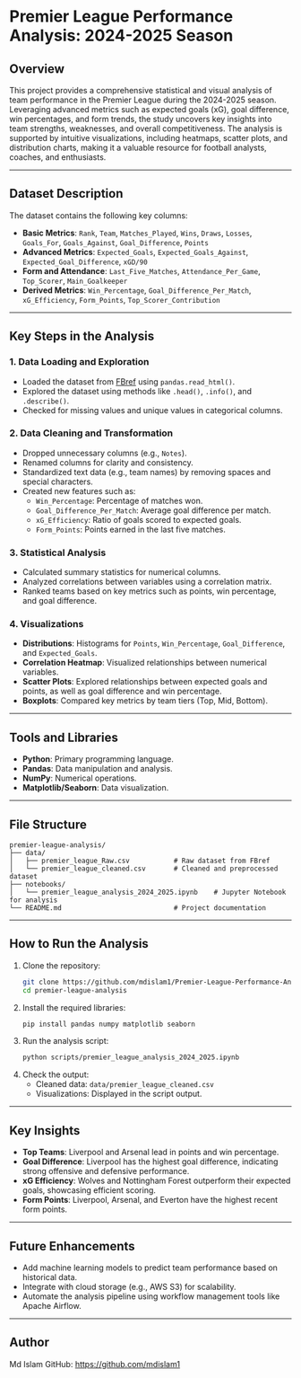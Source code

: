 # Premier League Performance Analysis: 2024-2025 Season

## Overview
This project provides a comprehensive statistical and visual analysis of team performance in the Premier League during the 2024-2025 season. Leveraging advanced metrics such as expected goals (xG), goal difference, win percentages, and form trends, the study uncovers key insights into team strengths, weaknesses, and overall competitiveness. The analysis is supported by intuitive visualizations, including heatmaps, scatter plots, and distribution charts, making it a valuable resource for football analysts, coaches, and enthusiasts.

---

## Dataset Description
The dataset contains the following key columns:
- **Basic Metrics**: `Rank`, `Team`, `Matches_Played`, `Wins`, `Draws`, `Losses`, `Goals_For`, `Goals_Against`, `Goal_Difference`, `Points`
- **Advanced Metrics**: `Expected_Goals`, `Expected_Goals_Against`, `Expected_Goal_Difference`, `xGD/90`
- **Form and Attendance**: `Last_Five_Matches`, `Attendance_Per_Game`, `Top_Scorer`, `Main_Goalkeeper`
- **Derived Metrics**: `Win_Percentage`, `Goal_Difference_Per_Match`, `xG_Efficiency`, `Form_Points`, `Top_Scorer_Contribution`

---

## Key Steps in the Analysis

### 1. **Data Loading and Exploration**
- Loaded the dataset from [FBref](https://fbref.com/en/comps/9/Premier-League-Stats#all_rank_key) using `pandas.read_html()`.
- Explored the dataset using methods like `.head()`, `.info()`, and `.describe()`.
- Checked for missing values and unique values in categorical columns.

### 2. **Data Cleaning and Transformation**
- Dropped unnecessary columns (e.g., `Notes`).
- Renamed columns for clarity and consistency.
- Standardized text data (e.g., team names) by removing spaces and special characters.
- Created new features such as:
  - `Win_Percentage`: Percentage of matches won.
  - `Goal_Difference_Per_Match`: Average goal difference per match.
  - `xG_Efficiency`: Ratio of goals scored to expected goals.
  - `Form_Points`: Points earned in the last five matches.

### 3. **Statistical Analysis**
- Calculated summary statistics for numerical columns.
- Analyzed correlations between variables using a correlation matrix.
- Ranked teams based on key metrics such as points, win percentage, and goal difference.

### 4. **Visualizations**
- **Distributions**: Histograms for `Points`, `Win_Percentage`, `Goal_Difference`, and `Expected_Goals`.
- **Correlation Heatmap**: Visualized relationships between numerical variables.
- **Scatter Plots**: Explored relationships between expected goals and points, as well as goal difference and win percentage.
- **Boxplots**: Compared key metrics by team tiers (Top, Mid, Bottom).

---

## Tools and Libraries
- **Python**: Primary programming language.
- **Pandas**: Data manipulation and analysis.
- **NumPy**: Numerical operations.
- **Matplotlib/Seaborn**: Data visualization.

---

## File Structure
```
premier-league-analysis/
├── data/
│   ├── premier_league_Raw.csv           # Raw dataset from FBref
│   └── premier_league_cleaned.csv       # Cleaned and preprocessed dataset
├── notebooks/
│   └── premier_league_analysis_2024_2025.ipynb    # Jupyter Notebook for analysis
└── README.md                            # Project documentation
```

---

## How to Run the Analysis
1. Clone the repository:
   ```bash
   git clone https://github.com/mdislam1/Premier-League-Performance-Analysis-2024-2025.git
   cd premier-league-analysis
   ```
2. Install the required libraries:
   ```bash
   pip install pandas numpy matplotlib seaborn
   ```
3. Run the analysis script:
   ```bash
   python scripts/premier_league_analysis_2024_2025.ipynb
   ```
4. Check the output:
   - Cleaned data: `data/premier_league_cleaned.csv`
   - Visualizations: Displayed in the script output.

---

## Key Insights
- **Top Teams**: Liverpool and Arsenal lead in points and win percentage.
- **Goal Difference**: Liverpool has the highest goal difference, indicating strong offensive and defensive performance.
- **xG Efficiency**: Wolves and Nottingham Forest outperform their expected goals, showcasing efficient scoring.
- **Form Points**: Liverpool, Arsenal, and Everton have the highest recent form points.

---

## Future Enhancements
- Add machine learning models to predict team performance based on historical data.
- Integrate with cloud storage (e.g., AWS S3) for scalability.
- Automate the analysis pipeline using workflow management tools like Apache Airflow.

---

## Author
Md Islam
GitHub: https://github.com/mdislam1
